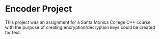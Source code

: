 # Encoder Project

This project was an assignment for a Santa Monica College C++ course with the purpose of creating encryption/decryption keys could be created for text.
